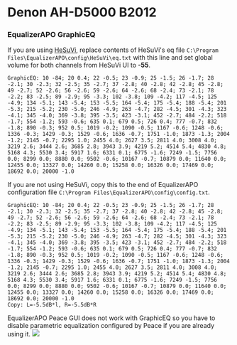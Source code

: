 # Denon AH-D5000 B2012
### EqualizerAPO GraphicEQ
If you are using [HeSuVi](https://sourceforge.net/projects/hesuvi/), replace contents of HeSuVi's eq file `C:\Program Files\EqualizerAPO\config\HeSuVi\eq.txt` with this line and set global volume for both channels from HeSuVi UI to **-55**.
```
GraphicEQ: 10 -84; 20 0.4; 22 -0.5; 23 -0.9; 25 -1.5; 26 -1.7; 28 -2.1; 30 -2.3; 32 -2.5; 35 -2.7; 37 -2.8; 40 -2.8; 42 -2.8; 45 -2.8; 49 -2.7; 52 -2.6; 56 -2.6; 59 -2.6; 64 -2.6; 68 -2.4; 73 -2.1; 78 -2.2; 83 -2.5; 89 -2.9; 95 -3.3; 102 -3.8; 109 -4.2; 117 -4.5; 125 -4.9; 134 -5.1; 143 -5.4; 153 -5.5; 164 -5.4; 175 -5.4; 188 -5.4; 201 -5.3; 215 -5.2; 230 -5.0; 246 -4.9; 263 -4.7; 282 -4.5; 301 -4.3; 323 -4.1; 345 -4.0; 369 -3.8; 395 -3.5; 423 -3.1; 452 -2.7; 484 -2.2; 518 -1.7; 554 -1.2; 593 -0.6; 635 0.1; 679 0.5; 726 0.4; 777 -0.7; 832 -1.8; 890 -0.3; 952 0.5; 1019 -0.2; 1090 -0.5; 1167 -0.6; 1248 -0.6; 1336 -0.3; 1429 -0.3; 1529 -0.6; 1636 -0.7; 1751 -1.0; 1873 -1.3; 2004 -1.2; 2145 -0.7; 2295 1.0; 2455 4.0; 2627 3.5; 2811 4.0; 3008 4.0; 3219 2.6; 3444 2.6; 3685 2.8; 3943 3.9; 4219 5.2; 4514 5.4; 4830 4.8; 5168 4.3; 5530 3.4; 5917 1.6; 6331 0.1; 6775 -1.6; 7249 -1.5; 7756 0.0; 8299 0.0; 8880 0.0; 9502 -0.6; 10167 -0.7; 10879 0.0; 11640 0.0; 12455 0.0; 13327 0.0; 14260 0.0; 15258 0.0; 16326 0.0; 17469 0.0; 18692 0.0; 20000 -1.0
```
If you are not using HeSuVi, copy this to the end of EqualizerAPO configuration file `C:\Program Files\EqualizerAPO\config\config.txt`.
```
GraphicEQ: 10 -84; 20 0.4; 22 -0.5; 23 -0.9; 25 -1.5; 26 -1.7; 28 -2.1; 30 -2.3; 32 -2.5; 35 -2.7; 37 -2.8; 40 -2.8; 42 -2.8; 45 -2.8; 49 -2.7; 52 -2.6; 56 -2.6; 59 -2.6; 64 -2.6; 68 -2.4; 73 -2.1; 78 -2.2; 83 -2.5; 89 -2.9; 95 -3.3; 102 -3.8; 109 -4.2; 117 -4.5; 125 -4.9; 134 -5.1; 143 -5.4; 153 -5.5; 164 -5.4; 175 -5.4; 188 -5.4; 201 -5.3; 215 -5.2; 230 -5.0; 246 -4.9; 263 -4.7; 282 -4.5; 301 -4.3; 323 -4.1; 345 -4.0; 369 -3.8; 395 -3.5; 423 -3.1; 452 -2.7; 484 -2.2; 518 -1.7; 554 -1.2; 593 -0.6; 635 0.1; 679 0.5; 726 0.4; 777 -0.7; 832 -1.8; 890 -0.3; 952 0.5; 1019 -0.2; 1090 -0.5; 1167 -0.6; 1248 -0.6; 1336 -0.3; 1429 -0.3; 1529 -0.6; 1636 -0.7; 1751 -1.0; 1873 -1.3; 2004 -1.2; 2145 -0.7; 2295 1.0; 2455 4.0; 2627 3.5; 2811 4.0; 3008 4.0; 3219 2.6; 3444 2.6; 3685 2.8; 3943 3.9; 4219 5.2; 4514 5.4; 4830 4.8; 5168 4.3; 5530 3.4; 5917 1.6; 6331 0.1; 6775 -1.6; 7249 -1.5; 7756 0.0; 8299 0.0; 8880 0.0; 9502 -0.6; 10167 -0.7; 10879 0.0; 11640 0.0; 12455 0.0; 13327 0.0; 14260 0.0; 15258 0.0; 16326 0.0; 17469 0.0; 18692 0.0; 20000 -1.0
Copy: L=-5.5dB*l, R=-5.5dB*R
```
EqualizerAPO Peace GUI does not work with GraphicEQ so you have to disable parametric equalization configured by Peace if you are already using it.
![](https://raw.githubusercontent.com/jaakkopasanen/AutoEq/master/results/Headphone.com/innerfidelity/onear/Denon%20AH-D5000%20B2012/Denon%20AH-D5000%20B2012.png)
